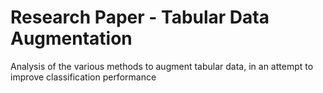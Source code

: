 # Research Paper - Tabular Data Augmentation
Analysis of the various methods to augment tabular data, in an attempt to improve classification performance
